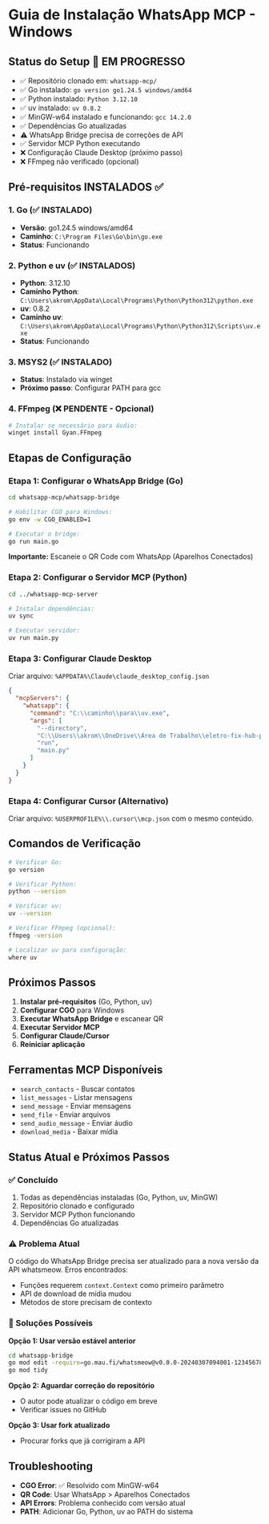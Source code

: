 # Guia de Instalação WhatsApp MCP - Windows

## Status do Setup 🔄 EM PROGRESSO
- ✅ Repositório clonado em: `whatsapp-mcp/`
- ✅ Go instalado: `go version go1.24.5 windows/amd64`
- ✅ Python instalado: `Python 3.12.10`
- ✅ uv instalado: `uv 0.8.2`
- ✅ MinGW-w64 instalado e funcionando: `gcc 14.2.0`
- ✅ Dependências Go atualizadas
- ⚠️ WhatsApp Bridge precisa de correções de API
- ✅ Servidor MCP Python executando
- ❌ Configuração Claude Desktop (próximo passo)
- ❌ FFmpeg não verificado (opcional)

## Pré-requisitos INSTALADOS ✅

### 1. Go (✅ INSTALADO)
- **Versão**: go1.24.5 windows/amd64
- **Caminho**: `C:\Program Files\Go\bin\go.exe`
- **Status**: Funcionando

### 2. Python e uv (✅ INSTALADOS)
- **Python**: 3.12.10
- **Caminho Python**: `C:\Users\akrom\AppData\Local\Programs\Python\Python312\python.exe`
- **uv**: 0.8.2
- **Caminho uv**: `C:\Users\akrom\AppData\Local\Programs\Python\Python312\Scripts\uv.exe`
- **Status**: Funcionando

### 3. MSYS2 (✅ INSTALADO)
- **Status**: Instalado via winget
- **Próximo passo**: Configurar PATH para gcc

### 4. FFmpeg (❌ PENDENTE - Opcional)
```bash
# Instalar se necessário para áudio:
winget install Gyan.FFmpeg
```

## Etapas de Configuração

### Etapa 1: Configurar o WhatsApp Bridge (Go)
```bash
cd whatsapp-mcp/whatsapp-bridge

# Habilitar CGO para Windows:
go env -w CGO_ENABLED=1

# Executar o bridge:
go run main.go
```
**Importante:** Escaneie o QR Code com WhatsApp (Aparelhos Conectados)

### Etapa 2: Configurar o Servidor MCP (Python)
```bash
cd ../whatsapp-mcp-server

# Instalar dependências:
uv sync

# Executar servidor:
uv run main.py
```

### Etapa 3: Configurar Claude Desktop
Criar arquivo: `%APPDATA%\Claude\claude_desktop_config.json`

```json
{
  "mcpServers": {
    "whatsapp": {
      "command": "C:\\caminho\\para\\uv.exe",
      "args": [
        "--directory",
        "C:\\Users\\akrom\\OneDrive\\Área de Trabalho\\eletro-fix-hub-pro-main\\whatsapp-mcp\\whatsapp-mcp-server",
        "run",
        "main.py"
      ]
    }
  }
}
```

### Etapa 4: Configurar Cursor (Alternativo)
Criar arquivo: `%USERPROFILE%\\.cursor\\mcp.json` com o mesmo conteúdo.

## Comandos de Verificação

```bash
# Verificar Go:
go version

# Verificar Python:
python --version

# Verificar uv:
uv --version

# Verificar FFmpeg (opcional):
ffmpeg -version

# Localizar uv para configuração:
where uv
```

## Próximos Passos

1. **Instalar pré-requisitos** (Go, Python, uv)
2. **Configurar CGO** para Windows
3. **Executar WhatsApp Bridge** e escanear QR
4. **Executar Servidor MCP**
5. **Configurar Claude/Cursor**
6. **Reiniciar aplicação**

## Ferramentas MCP Disponíveis

- `search_contacts` - Buscar contatos
- `list_messages` - Listar mensagens
- `send_message` - Enviar mensagens
- `send_file` - Enviar arquivos
- `send_audio_message` - Enviar áudio
- `download_media` - Baixar mídia

## Status Atual e Próximos Passos

### ✅ Concluído
1. Todas as dependências instaladas (Go, Python, uv, MinGW)
2. Repositório clonado e configurado
3. Servidor MCP Python funcionando
4. Dependências Go atualizadas

### ⚠️ Problema Atual
O código do WhatsApp Bridge precisa ser atualizado para a nova versão da API whatsmeow.
Erros encontrados:
- Funções requerem `context.Context` como primeiro parâmetro
- API de download de mídia mudou
- Métodos de store precisam de contexto

### 🔧 Soluções Possíveis

**Opção 1: Usar versão estável anterior**
```bash
cd whatsapp-bridge
go mod edit -require=go.mau.fi/whatsmeow@v0.0.0-20240307094001-123456789abc
go mod tidy
```

**Opção 2: Aguardar correção do repositório**
- O autor pode atualizar o código em breve
- Verificar issues no GitHub

**Opção 3: Usar fork atualizado**
- Procurar forks que já corrigiram a API

## Troubleshooting

- **CGO Error**: ✅ Resolvido com MinGW-w64
- **QR Code**: Usar WhatsApp > Aparelhos Conectados
- **API Errors**: Problema conhecido com versão atual
- **PATH**: Adicionar Go, Python, uv ao PATH do sistema
